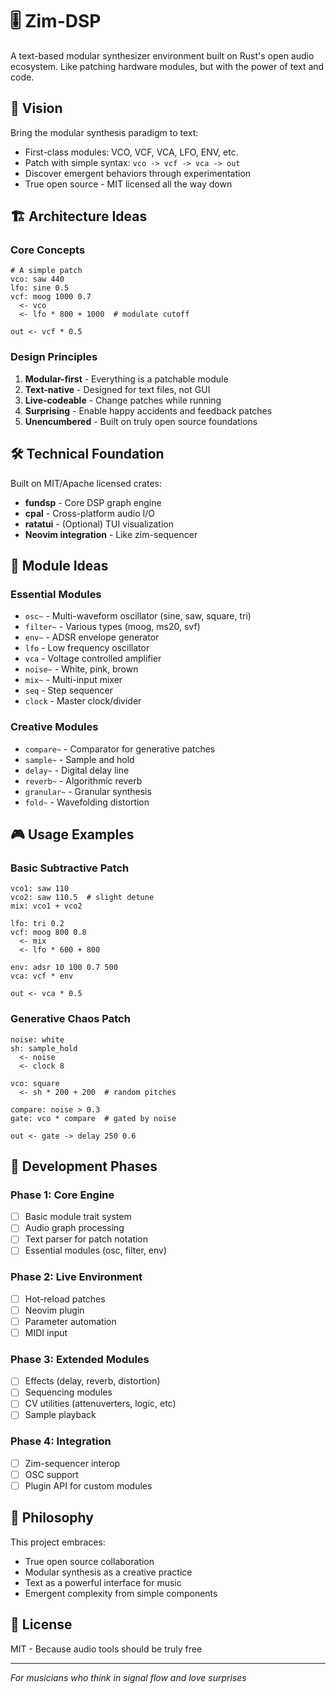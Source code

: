 # 🎚️ Zim-DSP

A text-based modular synthesizer environment built on Rust's open audio ecosystem. Like patching hardware modules, but with the power of text and code.

## 🎯 Vision

Bring the modular synthesis paradigm to text:
- First-class modules: VCO, VCF, VCA, LFO, ENV, etc.
- Patch with simple syntax: `vco -> vcf -> vca -> out`
- Discover emergent behaviors through experimentation
- True open source - MIT licensed all the way down

## 🏗️ Architecture Ideas

### Core Concepts
```
# A simple patch
vco: saw 440
lfo: sine 0.5
vcf: moog 1000 0.7
  <- vco
  <- lfo * 800 + 1000  # modulate cutoff

out <- vcf * 0.5
```

### Design Principles
1. **Modular-first** - Everything is a patchable module
2. **Text-native** - Designed for text files, not GUI
3. **Live-codeable** - Change patches while running
4. **Surprising** - Enable happy accidents and feedback patches
5. **Unencumbered** - Built on truly open source foundations

## 🛠️ Technical Foundation

Built on MIT/Apache licensed crates:
- **fundsp** - Core DSP graph engine
- **cpal** - Cross-platform audio I/O  
- **ratatui** - (Optional) TUI visualization
- **Neovim integration** - Like zim-sequencer

## 📝 Module Ideas

### Essential Modules
- `osc~` - Multi-waveform oscillator (sine, saw, square, tri)
- `filter~` - Various types (moog, ms20, svf)
- `env~` - ADSR envelope generator
- `lfo` - Low frequency oscillator
- `vca` - Voltage controlled amplifier
- `noise~` - White, pink, brown
- `mix~` - Multi-input mixer
- `seq` - Step sequencer
- `clock` - Master clock/divider

### Creative Modules  
- `compare~` - Comparator for generative patches
- `sample~` - Sample and hold
- `delay~` - Digital delay line
- `reverb~` - Algorithmic reverb
- `granular~` - Granular synthesis
- `fold~` - Wavefolding distortion

## 🎮 Usage Examples

### Basic Subtractive Patch
```
vco1: saw 110
vco2: saw 110.5  # slight detune
mix: vco1 + vco2

lfo: tri 0.2
vcf: moog 800 0.8
  <- mix
  <- lfo * 600 + 800

env: adsr 10 100 0.7 500
vca: vcf * env

out <- vca * 0.5
```

### Generative Chaos Patch
```
noise: white
sh: sample_hold
  <- noise
  <- clock 8

vco: square
  <- sh * 200 + 200  # random pitches

compare: noise > 0.3
gate: vco * compare  # gated by noise

out <- gate -> delay 250 0.6
```

## 🚀 Development Phases

### Phase 1: Core Engine
- [ ] Basic module trait system
- [ ] Audio graph processing  
- [ ] Text parser for patch notation
- [ ] Essential modules (osc, filter, env)

### Phase 2: Live Environment
- [ ] Hot-reload patches
- [ ] Neovim plugin
- [ ] Parameter automation
- [ ] MIDI input

### Phase 3: Extended Modules
- [ ] Effects (delay, reverb, distortion)
- [ ] Sequencing modules  
- [ ] CV utilities (attenuverters, logic, etc)
- [ ] Sample playback

### Phase 4: Integration
- [ ] Zim-sequencer interop
- [ ] OSC support
- [ ] Plugin API for custom modules

## 🤝 Philosophy

This project embraces:
- True open source collaboration
- Modular synthesis as a creative practice
- Text as a powerful interface for music
- Emergent complexity from simple components

## 📄 License

MIT - Because audio tools should be truly free

---

*For musicians who think in signal flow and love surprises*